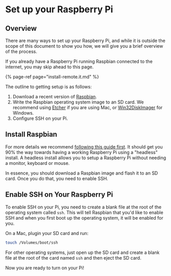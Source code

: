 # Set up your Raspberry Pi

## Overview

There are many ways to set up your Raspberry Pi, and while it is outside the scope of this document to show you how, we will give you a brief overview of the process.   

If you already have a Raspberry Pi running Raspbian connected to the internet, you may skip ahead to this page.

{% page-ref page="install-remote.it.md" %}

The outline to getting setup is as follows:

1. Download a recent version of [Raspbian](https://www.raspberrypi.org/downloads/raspbian/).
2. Write the Raspbian operating system image to an SD card. We recommend using [Etcher](https://www.balena.io/etcher/) if you are using Mac, or [Win32DiskImager](https://sourceforge.net/projects/win32diskimager/) for Windows.
3. Configure SSH on your Pi.

## Install Raspbian

For more details we recommend [following this guide first](https://hackernoon.com/raspberry-pi-headless-install-462ccabd75d0). It should get you 90% the way towards having a working Raspberry Pi using a "headless" install. A headless install allows you to setup a Raspberry Pi without needing a monitor, keyboard or mouse.

In essence, you should download a Raspbian image and flash it to an SD card. Once you do that, you need to enable SSH. 

## Enable SSH on Your Raspberry Pi

To enable SSH on your Pi, you need to create a blank file at the root of the operating system called `ssh`. This will tell Raspbian that you'd like to enable SSH and when you first boot up the operating system, it will be enabled for you.

On a Mac, plugin your SD card and run:

```bash
touch /Volumes/boot/ssh
```

For other operating systems, just open up the SD card and create a blank file at the root of the card named `ssh` and then eject the SD card.

Now you are ready to turn on your Pi!


